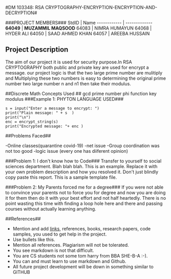 #DM 103348: RSA CRYPTOGRAPHY-ENCRYPTION-ENCRYPTION-AND-DECRYPTION#

###PROJECT MEMBERS###
StdID | Name
------------ | -------------
**64049** | **MUZAMMIL MAQSOOD** 
64083 | NIMRA HUMAYUN
64068 | HYDER ALI
64050 | SAAD AHMED KHAN
64057 | AREEBA HUSSAIN
<!-- Replace name and student ids with acutally group member names and ids-->
## Project Description ##
The aim of our project it is used for security purpose.In RSA CRYPTOGRAPHY both public and private key are used for encrypt a message. our project logic is that the two large prime number are mulitiply and Multiplying these two numbers is easy to  determining the original prime number two large number n and n1 then take their modulus.

##Discrete Math Concepts Used ##
gcd 
prime number
phi function
key 
modulus 
###Example 1: PHYTON LANGUAGE USED###

```Phyton code:
s = input("Enter a message to encrypt: ")
print("Plain message: " + s  )
print("\n")
enc = encrypt_string(s)
print("Encrypted message: "+ enc )
```

##Problems Faced##

-Online classes(quarantine covid-19)
-net issue 
-Group coordination was not too good 
-logic issue (every one has diiferent opinion)

###Problem 1: I don't know how to Code###
Transfer to yourself to social sciences department. Blah blah blah. This is an example. Replace it with your own problem description and how you resolved it. 
Don't just blindly copy paste this report. This is a sample template file. 

###Problem 2: My Parents forced me for a degree###
If you were not able to convince your parents not to force you for degree and now you are doing it for them then do it with your best effort and not half heartedly. There is no point wasting this time with finding a loop hole here and there and passing courses without actually learning anything.  

##References##
- Mention and add [links](https://guides.github.com/features/mastering-markdown/), references, books, research papers, code samples, you used to get help in the project.
- Use bullets like this.
- Mention all references. Plagiarism will not be tolerated.
- You see markdown is not that difficult.
- You are CS students not some tom harry from BBA SHE-B-A :-).
- You can and must learn to use markdown and Github. 
- All future project development will be down in something similar to GITHUB
